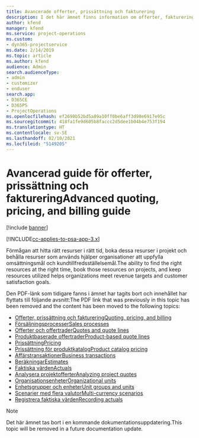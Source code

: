 ```yaml
---
title: Avancerade offerter, prissättning och fakturering
description: I det här ämnet finns information om offerter, fakturering och prissättning i Project Service Automation.
author: kfend
manager: kfend
ms.service: project-operations
ms.custom:
- dyn365-projectservice
ms.date: 2/14/2019
ms.topic: article
ms.author: kfend
audience: Admin
search.audienceType:
- admin
- customizer
- enduser
search.app:
- D365CE
- D365PS
- ProjectOperations
ms.openlocfilehash: ef2698b52bd5a89a10ff0be6aff3d98e6917e95c
ms.sourcegitcommit: 418fa1fe9d605b8faccc2d5dee1b04b4e753f194
ms.translationtype: HT
ms.contentlocale: sv-SE
ms.lasthandoff: 02/10/2021
ms.locfileid: "5149205"
---
```

# <a name="advanced-quoting-pricing-and-billing-guide"></a><span data-ttu-id="6ed11-103">Avancerad guide för offerter, prissättning och fakturering</span><span class="sxs-lookup"><span data-stu-id="6ed11-103">Advanced quoting, pricing, and billing guide</span></span>

[!include [banner](../../includes/psa-now-project-operations.md)]

[!INCLUDE[cc-applies-to-psa-app-3.x](../../includes/cc-applies-to-psa-app-3x.md)]

<span data-ttu-id="6ed11-104">Förmågan att hitta rätt resurser i rätt tid, boka dessa resurser i projekt och behålla resurser som används hjälper organisationer att uppfylla omsättningsmål och kundtillfredsställelsemål.</span><span class="sxs-lookup"><span data-stu-id="6ed11-104">The ability to find the right resources at the right time, book those resources on projects, and keep resources utilized helps organizations meet revenue targets and customer satisfaction goals.</span></span> 

<span data-ttu-id="6ed11-105">Den PDF-länk som tidigare fanns i ämnet har tagits bort och innehållet har flyttats till följande avsnitt:</span><span class="sxs-lookup"><span data-stu-id="6ed11-105">The PDF link that was previously in this topic has been removed and the content has been moved to the following topics:</span></span>

- [<span data-ttu-id="6ed11-106">Offerter, prissättning och fakturering</span><span class="sxs-lookup"><span data-stu-id="6ed11-106">Quoting, pricing, and billing</span></span>](../quote-bill-price.md)
- [<span data-ttu-id="6ed11-107">Försäljningsprocesser</span><span class="sxs-lookup"><span data-stu-id="6ed11-107">Sales processes</span></span>](../basic-sales-process.md)
- [<span data-ttu-id="6ed11-108">Offerter och offertrader</span><span class="sxs-lookup"><span data-stu-id="6ed11-108">Quotes and quote lines</span></span>](../basic-quote-lines.md)
- [<span data-ttu-id="6ed11-109">Produktbaserade offertrader</span><span class="sxs-lookup"><span data-stu-id="6ed11-109">Product-based quote lines</span></span>](../product-based-quote-lines.md)
- [<span data-ttu-id="6ed11-110">Prissättning</span><span class="sxs-lookup"><span data-stu-id="6ed11-110">Pricing</span></span>](../basic-pricing.md)
- [<span data-ttu-id="6ed11-111">Prissättning för produktkatalog</span><span class="sxs-lookup"><span data-stu-id="6ed11-111">Product catalog pricing</span></span>](../product-catalog-pricing.md)
- [<span data-ttu-id="6ed11-112">Affärstransaktioner</span><span class="sxs-lookup"><span data-stu-id="6ed11-112">Business transactions</span></span>](../basic-business-transactions.md)
- [<span data-ttu-id="6ed11-113">Beräkningar</span><span class="sxs-lookup"><span data-stu-id="6ed11-113">Estimates</span></span>](../estimates.md)
- [<span data-ttu-id="6ed11-114">Faktiska värden</span><span class="sxs-lookup"><span data-stu-id="6ed11-114">Actuals</span></span>](../actuals.md)
- [<span data-ttu-id="6ed11-115">Analysera projektofferter</span><span class="sxs-lookup"><span data-stu-id="6ed11-115">Analyzing project quotes</span></span>](../basic-analyzing-quotes.md)
- [<span data-ttu-id="6ed11-116">Organisationsenheter</span><span class="sxs-lookup"><span data-stu-id="6ed11-116">Organizational units</span></span>](../advanced-organizational.md)
- [<span data-ttu-id="6ed11-117">Enhetsgrupper och enheter</span><span class="sxs-lookup"><span data-stu-id="6ed11-117">Unit groups and units</span></span>](../advanced-units.md)
- [<span data-ttu-id="6ed11-118">Scenarier med flera valutor</span><span class="sxs-lookup"><span data-stu-id="6ed11-118">Multi-currency scenarios</span></span>](../advanced-currency.md)
- [<span data-ttu-id="6ed11-119">Registrera faktiska värden</span><span class="sxs-lookup"><span data-stu-id="6ed11-119">Recording actuals</span></span>](../advanced-actuals.md)

> [!NOTE]
> <span data-ttu-id="6ed11-120">Det här ämnet tas bort i en kommande dokumentationsuppdatering.</span><span class="sxs-lookup"><span data-stu-id="6ed11-120">This topic will be removed in a future documentation update.</span></span> 
